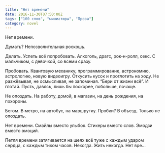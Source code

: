 ```yaml
---
title: "Нет времени"
date: 2016-11-30T07:50:00Z
tags: ["100 слов", "миниатюры", "Проза"]
category: novel
---
```


Нет времени.

Думать? Непозволительная роскошь.

Делать. Успеть всё попробовать. Алкоголь, драгс, рок-н-ролл, секс. С мальчиком, с девочкой, со всеми сразу.

Пробовать. Квантовую механику, программирование, астрономию, астрологию, новую видеоигру. Откусить кусок и проглотить на ходу. Не разжёвывая, не осмысливая, не запоминая. “Бери от жизни всё”. И глотай. Пусть, давясь, лишь бы поскорее, побольше, почаще.

Не опоздать. На работу, домой, в магазин, на день рождения, на похороны.

Бегом. В метро, на автобус, на маршрутку. Пробки? В объезд. Только не опоздать.

Нет времени. Смайлы вместо улыбок. Стикеры вместо слов. Эмодзи вместо эмоций.

Петля времени затягивается на шеях всё туже с каждым ударом сердца, с каждым тиком часов. Некогда. Жить некогда. Нет вре…  
